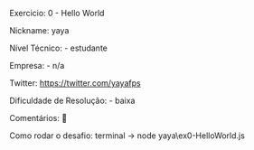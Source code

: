 Exercicio: 0 - Hello World

Nickname: yaya

Nível Técnico: - estudante

Empresa: - n/a

Twitter: https://twitter.com/yayafps

Dificuldade de Resolução: - baixa

Comentários: 🦦

Como rodar o desafio: terminal → node yaya\ex0-HelloWorld.js